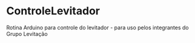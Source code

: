 # ControleLevitador
Rotina Arduino para controle do levitador - para uso pelos integrantes do Grupo Levitação
